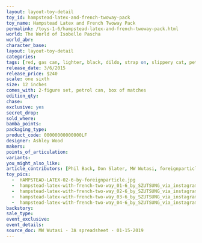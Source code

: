 ```yaml
---
layout: layout-toy-detail 
toy_id: hampstead-latex-and-french-twoway-pack
toy_name: Hampstead Latex and French Twoway Pack
permalink: /toys-1-6/hampstead-latex-and-french-twoway-pack.html
world: The World of Isobelle Pascha
world_abr: 
character_base: 
layout: layout-toy-detail
categories: 
tags: [red, gas can, lighter, black, dildo, strap on, slippery cat, petrol, matches, 2-way, 2-pack, two pack, multi]
release_date: 3/6/2015
release_price: $240 
scale: one sixth
size: 12 inches
comes_with: 2-figure set, petrol can, box of matches
edition_qty: 
chase: 
exclusive: yes
secret_drop: 
sold_where: 
bamba_points: 
packaging_type: 
product_code: 00000000000000LF
designer: Ashley Wood
makers: 
points_of_articulation: 
variants: 
you_might_also_like: 
article_contributors: [Phil Back, Don Slater, MW Wutasi, foreignparticle, szutsung]
toy_pics: 
  -  HAMPSTEAD-LATEX-02-6-by-foreignparticle.jpg
  -  hampstead-latex-with-french-two-way_01-6_by_SZUTSUNG_via_instagram.jpg
  -  hampstead-latex-with-french-two-way_02-6_by_SZUTSUNG_via_instagram.jpg
  -  hampstead-latex-with-french-two-way_03-6_by_SZUTSUNG_via_instagram.jpg
  -  hampstead-latex-with-french-two-way_04-6_by_SZUTSUNG_via_instagram.jpg
backstory: 
sale_type: 
event_exclusive: 
event_details: 
source_doc: MW Wutasi - 3A spreadsheet - 01-15-2019
---
```

